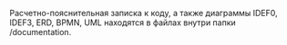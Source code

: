 Расчетно-пояснительная записка к коду, а также диаграммы IDEF0, IDEF3, ERD, BPMN, UML находятся в файлах внутри папки /documentation.
